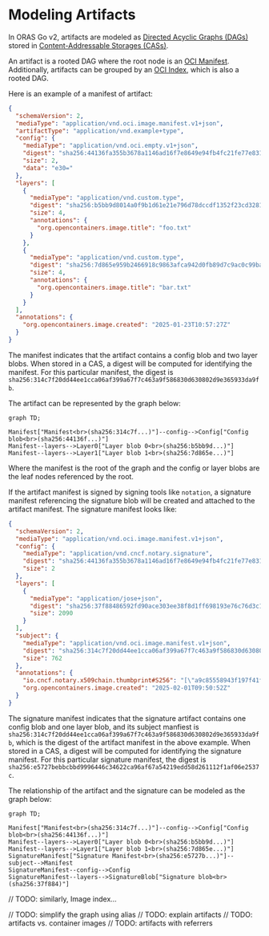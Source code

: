 # Modeling Artifacts

In ORAS Go v2, artifacts are modeled as [Directed Acyclic Graphs (DAGs)](https://en.wikipedia.org/wiki/Directed_acyclic_graph) stored in [Content-Addressable Storages (CASs)](https://en.wikipedia.org/wiki/Content-addressable_storage).

An artifact is a rooted DAG where the root node is an [OCI Manifest](https://github.com/opencontainers/image-spec/blob/v1.1.0/manifest.md). Additionally, artifacts can be grouped by an [OCI Index](https://github.com/opencontainers/image-spec/blob/v1.1.0/image-index.md), which is also a rooted DAG.


Here is an example of a manifest of artifact:

```json
{
  "schemaVersion": 2,
  "mediaType": "application/vnd.oci.image.manifest.v1+json",
  "artifactType": "application/vnd.example+type",
  "config": {
    "mediaType": "application/vnd.oci.empty.v1+json",
    "digest": "sha256:44136fa355b3678a1146ad16f7e8649e94fb4fc21fe77e8310c060f61caaff8a",
    "size": 2,
    "data": "e30="
  },
  "layers": [
    {
      "mediaType": "application/vnd.custom.type",
      "digest": "sha256:b5bb9d8014a0f9b1d61e21e796d78dccdf1352f23cd32812f4850b878ae4944c",
      "size": 4,
      "annotations": {
        "org.opencontainers.image.title": "foo.txt"
      }
    },
    {
      "mediaType": "application/vnd.custom.type",
      "digest": "sha256:7d865e959b2466918c9863afca942d0fb89d7c9ac0c99bafc3749504ded97730",
      "size": 4,
      "annotations": {
        "org.opencontainers.image.title": "bar.txt"
      }
    }
  ],
  "annotations": {
    "org.opencontainers.image.created": "2025-01-23T10:57:27Z"
  }
}
```

The manifest indicates that the artifact contains a config blob and two layer blobs. When stored in a CAS, a digest will be computed for identifying the manifest. For this particular manifest, the digest is `sha256:314c7f20dd44ee1cca06af399a67f7c463a9f586830d630802d9e365933da9fb`. 

The artifact can be represented by the graph below:

```mermaid
graph TD;

Manifest["Manifest<br>(sha256:314c7f...)"]--config-->Config["Config blob<br>(sha256:44136f...)"]
Manifest--layers-->Layer0["Layer blob 0<br>(sha256:b5bb9d...)"]
Manifest--layers-->Layer1["Layer blob 1<br>(sha256:7d865e...)"]

```

Where the manifest is the root of the graph and the config or layer blobs are the leaf nodes referenced by the root.

If the artifact manifest is signed by signing tools like `notation`, a signature manifest referencing the signature blob will be created and attached to the artifact manifest. The signature manifest looks like:

```json
{
  "schemaVersion": 2,
  "mediaType": "application/vnd.oci.image.manifest.v1+json",
  "config": {
    "mediaType": "application/vnd.cncf.notary.signature",
    "digest": "sha256:44136fa355b3678a1146ad16f7e8649e94fb4fc21fe77e8310c060f61caaff8a",
    "size": 2
  },
  "layers": [
    {
      "mediaType": "application/jose+json",
      "digest": "sha256:37f88486592fd90ace303ee38f8d1ff698193e76c76d3c1fef8627a39e677696",
      "size": 2090
    }
  ],
  "subject": {
    "mediaType": "application/vnd.oci.image.manifest.v1+json",
    "digest": "sha256:314c7f20dd44ee1cca06af399a67f7c463a9f586830d630802d9e365933da9fb",
    "size": 762
  },
  "annotations": {
    "io.cncf.notary.x509chain.thumbprint#S256": "[\"a9c85558943f197f41fe7cf3caf691f7df8d0088be426a33d895560717893962\"]",
    "org.opencontainers.image.created": "2025-02-01T09:50:52Z"
  }
}
```

The signature manifest indicates that the signature artifact contains one config blob and one layer blob, and its subject manfiest is `sha256:314c7f20dd44ee1cca06af399a67f7c463a9f586830d630802d9e365933da9fb`, which is the digest of the artifact manifest in the above example. When stored in a CAS, a digest will be computed for identifying the signature manifest. For this particular signature manifest, the digest is `sha256:e5727bebbcbbd9996446c34622ca96af67a54219edd58d261112f1af06e2537c`.

The relationship of the artifact and the signature can be modeled as the graph below:

```mermaid
graph TD;

Manifest["Manifest<br>(sha256:314c7f...)"]--config-->Config["Config blob<br>(sha256:44136f...)"]
Manifest--layers-->Layer0["Layer blob 0<br>(sha256:b5bb9d...)"]
Manifest--layers-->Layer1["Layer blob 1<br>(sha256:7d865e...)"]
SignatureManifest["Signature Manifest<br>(sha256:e5727b...)"]--subject-->Manifest
SignatureManifest--config-->Config
SignatureManifest--layers-->SignatureBlob["Signature blob<br>(sha256:37f884)"]

```

// TODO: similarly, Image index...

// TODO: simplify the graph using alias
// TODO: explain artifacts
// TODO: artifacts vs. container images
// TODO: artifacts with referrers